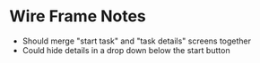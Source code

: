 # Wire Frame Notes

- Should merge "start task" and "task details" screens together
- Could hide details in a drop down below the start button